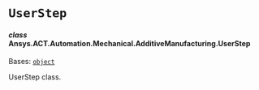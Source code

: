 # `UserStep`

<a id="ansys.mechanical.stubs.v242.Ansys.ACT.Automation.Mechanical.AdditiveManufacturing.UserStep"></a>

#### *class* Ansys.ACT.Automation.Mechanical.AdditiveManufacturing.UserStep

Bases: [`object`](https://docs.python.org/3/library/functions.html#object)

UserStep class.

<!-- !! processed by numpydoc !! -->

